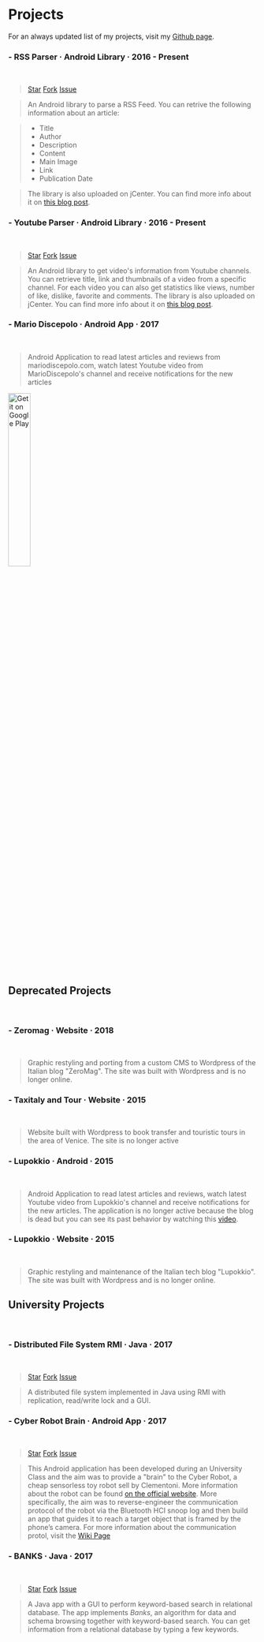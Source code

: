# Projects


For an always updated list of my projects, visit my [Github page](https://github.com/prof18).

### - RSS Parser · Android Library · 2016 - Present
<br>

> <a class="github-button" href="https://github.com/prof18/RSS-Parser" data-icon="octicon-star" data-size="large" data-show-count="true" aria-label="Star prof18/RSS-Parser on GitHub">Star</a>
> <a class="github-button" href="https://github.com/prof18/RSS-Parser/fork" data-icon="octicon-repo-forked" data-size="large" data-show-count="true" aria-label="Fork prof18/RSS-Parser on GitHub">Fork</a>
> <a class="github-button" href="https://github.com/prof18/RSS-Parser/issues" data-icon="octicon-issue-opened" data-size="large" data-show-count="true" aria-label="Issue prof18/RSS-Parser on GitHub">Issue</a>

> An Android library to parse a RSS Feed. You can retrive the following information about an article:

> * Title
> * Author
> * Description
> * Content
> * Main Image
> * Link
> * Publication Date

> The library is also uploaded on jCenter. You can find more info about it on [this blog post](https://marcogomiero.com/posts/rss-parser-library/).

### - Youtube Parser · Android Library · 2016 - Present
<br>

> <a class="github-button" href="https://github.com/prof18/YoutubeParser" data-icon="octicon-star" data-size="large" data-show-count="true" aria-label="Star prof18/YoutubeParser on GitHub">Star</a>
> <a class="github-button" href="https://github.com/prof18/YoutubeParser/fork" data-icon="octicon-repo-forked" data-size="large" data-show-count="true" aria-label="Fork prof18/YoutubeParser on GitHub">Fork</a>
> <a class="github-button" href="https://github.com/prof18/YoutubeParser/issues" data-icon="octicon-issue-opened" data-size="large" data-show-count="true" aria-label="Issue prof18/YoutubeParser on GitHub">Issue</a>

> An Android library to get video's information from Youtube channels. You can retrieve title, link and thumbnails of a video from a specific channel. For each video you can also get statistics like views, number of like, dislike, favorite and comments. The library is also uploaded on jCenter. You can find more info about it on [this blog post](https://marcogomiero.com/posts/update-yt-parser-2).


### - Mario Discepolo · Android App · 2017

<br>

> Android Application to read latest articles and reviews from mariodiscepolo.com, watch latest Youtube video from MarioDiscepolo's channel and receive notifications for the new articles

<p><a href="https://play.google.com/store/apps/details?id=com.prof.mariodiscepolo"><img alt="Get it on Google Play" src="https://play.google.com/intl/en_us/badges/images/generic/en_badge_web_generic.png" width="30%" /></a></p>

## Deprecated Projects
<br>

### - Zeromag · Website · 2018
<br>

> Graphic restyling and porting from a custom CMS to Wordpress of the Italian blog "ZeroMag". The site was built with Wordpress and is no longer online.

### - Taxitaly and Tour · Website · 2015
<br>

> Website built with Wordpress to book transfer and touristic tours in the area of Venice. The site is no longer active


### - Lupokkio · Android · 2015 
<br>

> Android Application to read latest articles and reviews, watch latest Youtube video from Lupokkio's channel and receive notifications for the new articles. The application is no longer active because the blog is dead but you can see its past behavior by watching this [video](https://www.youtube.com/watch?v=QK-KcC0DYds).

### - Lupokkio · Website · 2015
<br>

> Graphic restyling and maintenance of the Italian tech blog "Lupokkio". The site was built with Wordpress and is no longer online.

## University Projects

<br>

### - Distributed File System RMI · Java · 2017

<br>

> <a class="github-button" href="https://github.com/prof18/DistributedFIleSystemRMI" data-icon="octicon-star" data-size="large" data-show-count="true" aria-label="Star prof18/DistributedFIleSystemRMI on GitHub">Star</a>
> <a class="github-button" href="https://github.com/prof18/DistributedFIleSystemRMI/fork" data-icon="octicon-repo-forked" data-size="large" data-show-count="true" aria-label="Fork prof18/DistributedFIleSystemRMI on GitHub">Fork</a>
> <a class="github-button" href="https://github.com/prof18/v/issues" data-icon="octicon-issue-opened" data-size="large" data-show-count="true" aria-label="Issue prof18/DistributedFIleSystemRMI on GitHub">Issue</a>

> A distributed file system implemented in Java using RMI with replication, read/write lock and a GUI. 

### - Cyber Robot Brain · Android App · 2017

<br>

> <a class="github-button" href="https://github.com/prof18/CyberRobotBrain" data-icon="octicon-star" data-size="large" data-show-count="true" aria-label="Star prof18/CyberRobotBrain on GitHub">Star</a>
> <a class="github-button" href="https://github.com/prof18/CyberRobotBrain/fork" data-icon="octicon-repo-forked" data-size="large" data-show-count="true" aria-label="Fork prof18/CyberRobotBrain on GitHub">Fork</a>
> <a class="github-button" href="https://github.com/prof18/CyberRobotBrain/issues" data-icon="octicon-issue-opened" data-size="large" data-show-count="true" aria-label="Issue prof18/CyberRobotBrain on GitHub">Issue</a>

> This Android application has been developed during an University Class and the aim was to provide a "brain" to the Cyber Robot, a cheap sensorless toy robot sell by Clementoni. More information about the robot can be found [on the official website](https://www.amazon.it/Scienza-e-Gioco-13941-Clementoni/dp/B010VB0IQS). More specifically, the aim was to reverse-engineer the communication protocol of the robot via the Bluetooth HCI snoop log and then build an app that guides it to reach a target object that is framed by the phone’s camera. For more information about the communication protol, visit the [Wiki Page](https://github.com/prof18/CyberRobotBrain/wiki/How-to-move-Cyber-Robot)

### - BANKS · Java · 2017

<br>

> <a class="github-button" href="https://github.com/prof18/banks" data-icon="octicon-star" data-size="large" data-show-count="true" aria-label="Star prof18/banks on GitHub">Star</a>
> <a class="github-button" href="https://github.com/prof18/banks/fork" data-icon="octicon-repo-forked" data-size="large" data-show-count="true" aria-label="Fork prof18/banks on GitHub">Fork</a>
> <a class="github-button" href="https://github.com/prof18/banks/issues" data-icon="octicon-issue-opened" data-size="large" data-show-count="true" aria-label="Issue prof18/banks on GitHub">Issue</a>

> A Java app with a GUI to perform keyword-based search in relational database. The app implements *Banks*, an algorithm for data and schema browsing together with keyword-based search. You can get information from a relational database by typing a few keywords.
